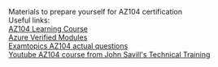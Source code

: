 Materials to prepare yourself for AZ104 certification</br>
Useful links:</br>
[AZ104 Learning Course](https://learn.microsoft.com/en-us/training/courses/az-104t00)</br>
[Azure Verified Modules](https://azure.github.io/Azure-Verified-Modules)</br>
[Examtopics AZ104 actual questions](https://www.examtopics.com/exams/microsoft/az-104/view/)</br>
[Youtube AZ104 course from John Savill's Technical Training](https://www.youtube.com/watch?v=0Knf9nub4-k)
